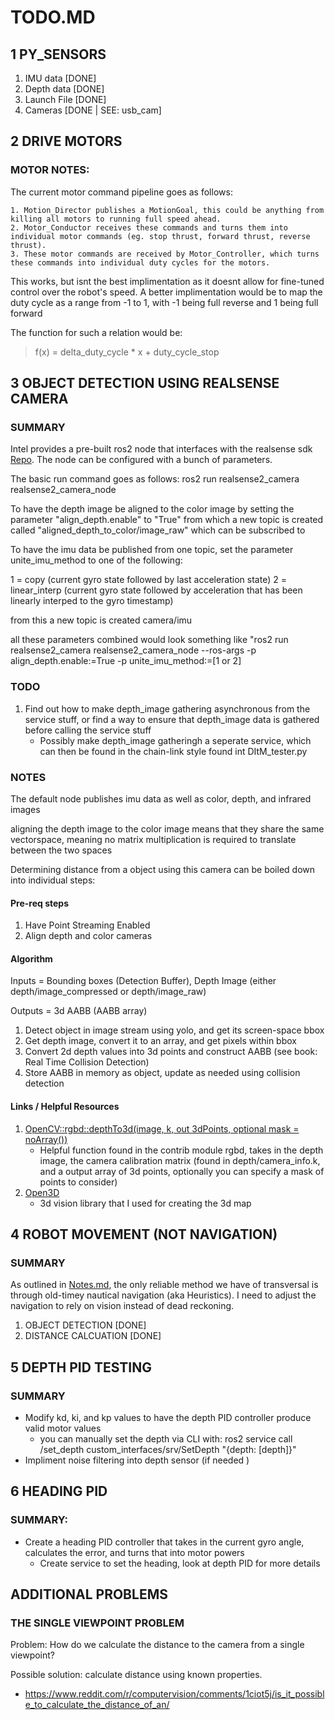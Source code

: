 # TODO.MD




## 1 PY_SENSORS
1. IMU data [DONE]
2. Depth data [DONE]
3. Launch File [DONE]
4. Cameras [DONE | SEE: usb_cam]


## 2 DRIVE MOTORS
### MOTOR NOTES:
The current motor command pipeline goes as follows:
		
	1. Motion_Director publishes a MotionGoal, this could be anything from killing all motors to running full speed ahead.
	2. Motor_Conductor receives these commands and turns them into individual motor commands (eg. stop thrust, forward thrust, reverse thrust).
	3. These motor commands are received by Motor_Controller, which turns these commands into individual duty cycles for the motors.

This works, but isnt the best implimentation as it doesnt allow for fine-tuned control over the robot's speed. 
A better implimentation would be to map the duty cycle as a range from -1 to 1, with -1 being full reverse and 1 being full forward

The function for such a relation would be:
> f(x) = delta_duty_cycle * x + duty_cycle_stop


## 3 OBJECT DETECTION USING REALSENSE CAMERA
### SUMMARY 
Intel provides a pre-built ros2 node that interfaces with the realsense sdk [Repo](https://github.com/IntelRealSense/realsense-ros).
The node can be configured with a bunch of parameters. 

The basic run command goes as follows: 
ros2 run realsense2_camera realsense2_camera_node

To have the depth image be aligned to the color image by setting the parameter "align_depth.enable" to "True" from which a new topic is created called "aligned_depth_to_color/image_raw" which can be subscribed to

To have the imu data be published from one topic, set the parameter unite_imu_method to one of the following:

1 = copy (current gyro state followed by last acceleration state)
2 = linear_interp (current gyro state followed by acceleration that has been linearly interped to the gyro timestamp)

from this a new topic is created camera/imu

all these parameters combined would look something like "ros2 run realsense2_camera realsense2_camera_node --ros-args -p align_depth.enable:=True -p unite_imu_method:=[1 or 2]

### TODO
1. Find out how to make depth_image gathering asynchronous from the service stuff, or find a way to ensure that depth_image data is gathered before calling the service stuff
	- Possibly make depth_image gatheringh a seperate service, which can then be found in the chain-link style found int DItM_tester.py

### NOTES
The default node publishes imu data as well as color, depth, and infrared images

aligning the depth image to the color image means that they share the same vectorspace, meaning no matrix multiplication is required to translate between the two spaces

Determining distance from a object using this camera can be boiled down into individual steps:
#### Pre-req steps
1. Have Point Streaming Enabled
2. Align depth and color cameras

#### Algorithm
Inputs = Bounding boxes (Detection Buffer), Depth Image (either depth/image_compressed or depth/image_raw)

Outputs = 3d AABB (AABB array) 
1. Detect object in image stream using yolo, and get its screen-space bbox
2. Get depth image, convert it to an array, and get pixels within bbox
3. Convert 2d depth values into 3d points and construct AABB (see book: Real Time Collision Detection)
4. Store AABB in memory as object, update as needed using collision detection 

#### Links / Helpful Resources
1. [OpenCV::rgbd::depthTo3d(image, k, out 3dPoints, optional mask = noArray())](https://docs.opencv.org/4.x/d2/d3a/group__rgbd.html#ga403eeb581b09684f7e24f7c157086dd6)
	- Helpful function found in the contrib module rgbd, takes in the depth image, the camera calibration matrix (found in depth/camera_info.k, and a output array of 3d points, optionally you can specify a mask of points to consider)
2. [Open3D](https://www.open3d.org/docs/0.18.0/getting_started.html)
	- 3d vision library that I used for creating the 3d map



## 4 ROBOT MOVEMENT (NOT NAVIGATION)

### SUMMARY
As outlined in [Notes.md](Notes.md), the only reliable method we have of transversal is through old-timey nautical navigation (aka Heuristics). 
I need to adjust the navigation to rely on vision instead of dead reckoning.

1. OBJECT DETECTION [DONE]
2. DISTANCE CALCUATION [DONE]

<!-- This only works if we have a better accelerometer -->
<!-- ### SUMMARY: 
As outlined in Notes.md, the goal is to have the robot move from coordinate to coordinate like verticies in a graph.

This is all well and good, but how do we move from vertex to vertex in a safe and efficient fashion? 

We need a controller that can somehow calculate the required duty cycle to bring us to a certain position. 

[TODO]: Look into PID Controllers
https://gamzeyilan1.medium.com/pid-controller-for-absolute-beginners-4a49c58c8098  -->


## 5 DEPTH PID TESTING
### SUMMARY
- Modify kd, ki, and kp values to have the depth PID controller produce valid motor values 
	- you can manually set the depth via CLI with:
		ros2 service call /set_depth custom_interfaces/srv/SetDepth "{depth: [depth]}"
- Impliment noise filtering into depth sensor (if needed )
	
## 6 HEADING PID

### SUMMARY:
- Create a heading PID controller that takes in the current gyro angle, calculates the error, and turns that into motor powers
	- Create service to set the heading, look at depth PID for more details




## ADDITIONAL PROBLEMS

### THE SINGLE VIEWPOINT PROBLEM

Problem: How do we calculate the distance to the camera from a single viewpoint?

Possible solution: calculate distance using known properties. 
- https://www.reddit.com/r/computervision/comments/1ciot5j/is_it_possible_to_calculate_the_distance_of_an/

